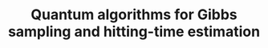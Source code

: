 ---
title: "Quantum algorithms for Gibbs sampling and hitting-time estimation"
collection: publications
permalink: /publication/2017-01 01-Quantum-algorithms-for-Gibbs-sampling-and-hitting-time-estimation
authors: ' Anirban Chowdhury,  Rolando Somma, '
year: 2017
venue: 'Quant. Inf. Comp.'
volpages: ' 17 1-2 41--64'
paperurl: 'https://doi.org/10.26421/QIC17.1-2-3'
citation: ' Anirban Chowdhury,  Rolando Somma,  Quant. Inf. Comp.,  17 1-2 41--64 (2017).'
---